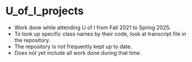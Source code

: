 # U_of_I_projects
- Work done while attending U of I from Fall 2021 to Spring 2025.
- To look up specific class names by their code, look at transcript file in the repository.
- The repository is not frequently kept up to date.
- Does not yet include all work done during that time.
